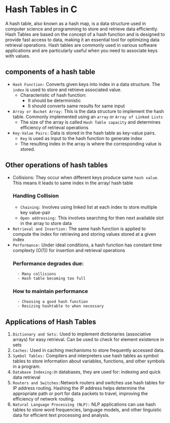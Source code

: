 # Hash Tables in C
A hash table, also known as a hash map, is a data structure used in computer science and programming to store and retrieve data efficiently.
Hash Tables are based on the concept of a hash function and is designed to provide fast access to data, making it an essential tool for optimizing data retrieval operations. Hash tables are commonly used in various software applications and are particularly useful when you need to associate keys with values.
## components of a hash table
- `Hash Function:` Converts given keys into index in a data structure. The `index` is used to store and retrieve associated value.
	- Characteristic of hash function:
		- It should be deterministic
		- It should converts same results for same input
- `Array or Bucket Array:` This is the data structure to implement the hash table. Commonly implemented using an `array` or `Array of Linked Lists`
	- The size of the array is called `Hash Table capacity` and determines efficiency of retrieval operations
- `Key-Value Pairs:` Data is stored in the hash table as key-value pairs.
	- `Key` is used as input to the hash function to generate index
	- The resulting index in the array is where the corresponding value is stored.
## Other operations of hash tables
- Collisions: They occur when different keys produce same `hash value`. This means it leads to same index in the array/ hash table
	### Handling Collision
	- `Chaining:` Involves using linked list at each index to store multiple key value-pair
	- `Open addressing:` This involves searching for then next available slot in the array to store data
- `Retrieval and Insertion:` The same hash function is applied to compute the index for retrieving and storing values stored at a given index
- `Performance:` Under ideal conditions, a hash function has constant time complexty (O(1)) for insertion and retrieval operations
	### Performance degrades due:
		- Many collisions
		- Hash table becoming too full
	### How to maintain performance
		- Choosing a good hash function
		- Resizing hashtable to when necessary
## Applications of Hash Tables
1. `Dictionary and Sets:` Used to implement dictionaries (associative arrays) for easy retrieval. Can be used to check for element existence in sets
2. `Caches:` Used in caching mechanisms to store frequently accessed data.
3. `Symbol Tables:` Compilers and interpreters use hash tables as symbol tables to store information about variables, functions, and other symbols in a program. 
4. `Database Indexing:`in databases, they are used for: indexing and quick data retrieval
5. `Routers and Switches:`Network routers and switches use hash tables for IP address routing. Hashing the IP address helps determine the appropriate path or port for data packets to travel, improving the efficiency of network routing.
6. `Natural Language Processing (NLP):` NLP applications can use hash tables to store word frequencies, language models, and other linguistic data for efficient text processing and analysis.
